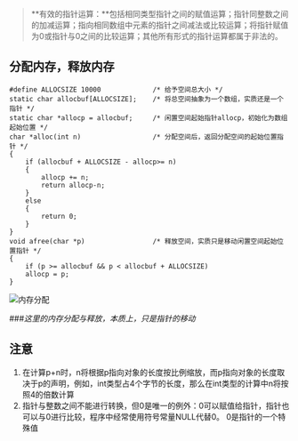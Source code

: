 > **有效的指针运算：**包括相同类型指针之间的赋值运算；指针同整数之间的加减运算；指向相同数组中元素的指针之间减法或比较运算；将指针赋值为0或指针与0之间的比较运算；其他所有形式的指针运算都属于非法的。


## 分配内存，释放内存


    #define ALLOCSIZE 10000             /* 给予空间总大小 */
    static char allocbuf[ALLOCSIZE];    /* 将总空间抽象为一个数组，实质还是一个指针 */
    static char *allocp = allocbuf;     /* 闲置空间起始指针allocp，初始化为数组起始位置 */
    char *alloc(int n)                  /* 分配空间后，返回分配空间的起始位置指针 */
    {
        if (allocbuf + ALLOCSIZE - allocp>= n)
        { 
            allocp += n;
            return allocp-n;
        }
        else
        {
            return 0;
        }
    }
    void afree(char *p)                 /* 释放空间，实质只是移动闲置空间起始位置指针 */
    {
        if (p >= allocbuf && p < allocbuf + ALLOCSIZE)
        allocp = p;
    }

![内存分配](http://7xocno.com1.z0.glb.clouddn.com/address-yunsuan.png)


###*这里的内存分配与释放，本质上，只是指针的移动*

## 注意

1. 在计算p+n时，n将根据p指向对象的长度按比例缩放，而p指向对象的长度取决于p的声明，例如，int类型占4个字节的长度，那么在int类型的计算中n将按照4的倍数计算
2. 指针与整数之间不能进行转换，但0是唯一的例外：0可以赋值给指针，指针也可以与0进行比较，程序中经常使用符号常量NULL代替0。 0是指针的一个特殊值